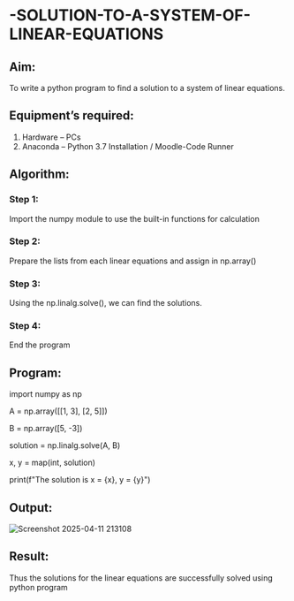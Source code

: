 # -SOLUTION-TO-A-SYSTEM-OF-LINEAR-EQUATIONS
## Aim:
To write a python program to find a solution to a system of linear equations.
## Equipment’s required:
1. 	Hardware – PCs
2. 	Anaconda – Python 3.7 Installation / Moodle-Code Runner
## Algorithm:
### Step 1: 
Import the numpy module to use the built-in functions for calculation
### Step 2: 
Prepare the lists from each linear equations and assign in np.array()
### Step 3: 
Using the np.linalg.solve(), we can find the solutions.
### Step 4: 
End the program
## Program:
import numpy as np


A = np.array([[1, 3],
              [2, 5]])

B = np.array([5, -3])


solution = np.linalg.solve(A, B)

x, y = map(int, solution)

print(f"The solution is x = {x}, y = {y}")

## Output:
![Screenshot 2025-04-11 213108](https://github.com/user-attachments/assets/071062b5-51ef-4e6b-a8f9-05a4d2575beb)



## Result: 
Thus the solutions for the linear equations are successfully solved using python program


